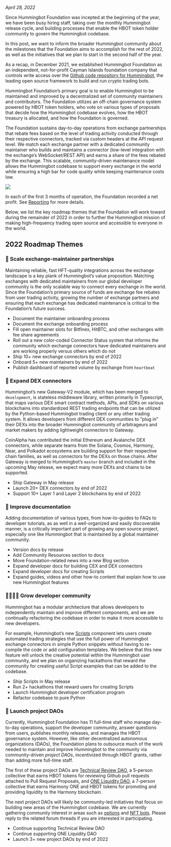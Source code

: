 *April 28, 2022*

Since Hummingbot Foundation was incepted at the beginning of the year, we have been busy hiring staff, taking over the monthly Hummingbot release cycle, and building processes that enable the HBOT token holder community to govern the Hummingbot codebase.

In this post, we want to inform the broader Hummingbot community about the milestones that the Foundation aims to accomplish for the rest of 2022, as well as the initiatives that we plan to start in the second half of the year.

As a recap, in December 2021, we established Hummingbot Foundation as an independent, not-for-profit Cayman Islands foundation company that controls write access over the [Github code repository for Hummingbot](https://github.com/hummingbot/hummingbot), the leading open source framework to build and run crypto trading bots. 

Hummingbot Foundation’s primary goal is to enable Hummingbot to be maintained and improved by a decentralized set of community maintainers and contributors. The Foundation utilizes an off-chain governance system powered by HBOT token holders, who vote on various types of proposals that decide how the Hummingbot codebase evolves, how the HBOT treasury is allocated, and how the Foundation is governed.

The Foundation sustains day-to-day operations from exchange partnerships that rebate fees based on the level of trading activity conducted through their respective connectors, tracked via custom headers at the API request level. We match each exchange partner with a dedicated community maintainer who builds and maintains a connector (low-level integration with the exchange’s WebSocket/REST API) and earns a share of the fees rebated by the exchange. This scalable, community-driven maintenance model allows the Hummingbot codebase to support every exchange in the world while ensuring a high bar for code quality while keeping maintenance costs low.

![](/assets/img/foundation-biz-model.jpg)

In each of the first 3 months of operation, the Foundation recorded a net profit. See [Reporting](https://hummingbot.org/reporting/) for more details.

Below, we list the key roadmap themes that the Foundation will work toward during the remainder of 2022 in order to further the Hummingbot mission of making high-frequency trading open source and accessible to everyone in the world.

## 2022 Roadmap Themes

### 🤝 Scale exchange-maintainer partnerships

Maintaining reliable, fast HFT-quality integrations across the exchange landscape is a key plank of Hummingbot’s value proposition. Matching exchanges with dedicated maintainers from our global developer community is the only scalable way to connect every exchange in the world. Since the Foundation’s primary source of funds are exchange fee rebates from user trading activity, growing the number of exchange partners and ensuring that each exchange has dedicated maintenance is critical to the Foundation’s future success.

- Document the maintainer onboarding process
- Document the exchange onboarding process
- Fill open maintainer slots for Bitfinex, HitBTC, and other exchanges with fee share agreements
- Roll out a new color-coded Connector Status system that informs the community which exchange connectors have dedicated maintainers and are working properly versus others which do not
- Ship 10+ new exchange connectors by end of 2022
- Onboard 5+ new maintainers by end of 2022
- Publish dashboard of reported volume by exchange from `heartbeat`

### 🔗 Expand DEX connectors

Hummingbot’s new Gateway-V2 module, which has been merged to `development`, is stateless middleware library, written primarily in Typescript, that maps various DEX smart contract methods, APIs, and SDKs on various blockchains into standardized REST trading endpoints that can be utilized by the Python-based Hummingbot trading client or any other trading system. It allows developers from different DEX communities to “plug in” their DEXs into the broader Hummingbot community of arbitrageurs and market makers by adding lightweight connectors to Gateway. 

CoinAlpha has contributed the initial Ethereum and Avalanche DEX connectors, while separate teams from the Solana, Cosmos, Harmony, Near, and Polkadot ecosystems are building support for their respective chain families, as well as connectors for the DEXs on those chains. After Gateway is merged to Hummingbot’s `master` branch and included in the upcoming May release, we expect many more DEXs and chains to be supported. 

- Ship Gateway in May release
- Launch 20+ DEX connectors by end of 2022
- Support 10+ Layer 1 and Layer 2 blockchains  by end of 2022

### 📓 Improve documentation

Adding documentation of various types, from how-to-guides to FAQs to developer tutorials, as as well in a well-organized and easily discoverable manner, is a critically important part of growing any open source project, especially one like Hummingbot that is maintained by a global maintainer community.

- Version docs by release
- Add Community Resources section to docs
- Move Foundation-related news into a new Blog section
- Expand developer docs for building CEX and DEX connectors
- Expand developer docs for creating Scripts
- Expand guides, videos and other how-to content that explain how to use new Hummingbot features

### 👨‍👨‍👧‍👦 Grow developer community

Hummingbot has a modular architecture that allows developers to independently maintain and improve different components, and we are continually refactoring the codebase in order to make it more accessible to new developers.

For example, Hummingbot’s new [Scripts](https://www.notion.so/How-to-Create-a-Script-b789c9fe1f97492cbc4673ae0ed55632) component lets users create automated trading strategies that use the full power of Hummingbot exchange connectors in simple Python snippets without having to re-compile the code or add configuration templates. We believe that this new feature will unlock the creative potential within the Hummingbot user community, and we plan on organizing hackathons that reward the community for creating useful Script examples that can be added to the codebase.

- Ship Scripts in May release
- Run 2+ hackathons that reward users for creating Scripts
- Launch Hummingbot developer certification program
- Refactor codebase to pure Python

### 🚀 Launch project DAOs

Currently, Hummingbot Foundation has 11 full-time staff who manage day-to-day operations, support the developer community, answer questions from users, publishes monthly releases, and manages the HBOT governance system. However, like other decentralized autonomous organizations (DAOs), the Foundation plans to outsource much of the work needed to maintain and improve Hummingbot to the community via community-driven *project DAOs*, incentivized through HBOT grants, rather than adding more full-time staff.

The first of these project DAOs are [Technical Review DAO](https://snapshot.org/#/hbot.eth/proposal/0x4480a6868355b8f4ad3dfcfa5d3e8bb043175bb8b250549433e5ba3360af536f), a 5-person collective that earns HBOT tokens for reviewing Github pull requests attached to Pull Request Proposals, and [ONE Liquidity DAO](https://talk.harmony.one/t/liquidity-dao-q1-2022-term-1-progress-report/15179), a 7-person collective that earns Harmony ONE and HBOT tokens for promoting and providing liquidity to the Harmony blockchain.

The next project DAOs will likely be community-led initiatives that focus on building new areas of the Hummingbot codebase. We are currently gathering community interest in areas such as [options](https://commonwealth.im/hummingbot-foundation/discussion/4234-for-discussion-options-dao) and [NFT bots](https://commonwealth.im/hummingbot-foundation/discussion/3401-nft-bots). Please reply to the related forum threads if you are interested in participating.

- Continue supporting Technical Review DAO
- Continue supporting ONE Liquidity DAO
- Launch 3+ new project DAOs by end of 2022